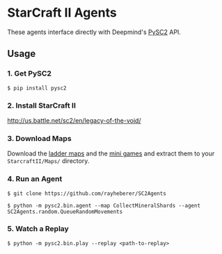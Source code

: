 # StarCraft II Agents

These agents interface directly with Deepmind's [PySC2](https://github.com/deepmind/pysc2) API.

## Usage

### 1. Get PySC2

`$ pip install pysc2`

### 2. Install StarCraft II

http://us.battle.net/sc2/en/legacy-of-the-void/

### 3. Download Maps

Download the [ladder maps](https://github.com/Blizzard/s2client-proto#downloads)
and the [mini games](https://github.com/deepmind/pysc2/releases/download/v1.0/mini_games.zip)
and extract them to your `StarcraftII/Maps/` directory.

### 4. Run an Agent

`$ git clone https://github.com/rayheberer/SC2Agents`

`$ python -m pysc2.bin.agent --map CollectMineralShards --agent SC2Agents.random.QueueRandomMovements`

### 5. Watch a Replay

`$ python -m pysc2.bin.play --replay <path-to-replay>`